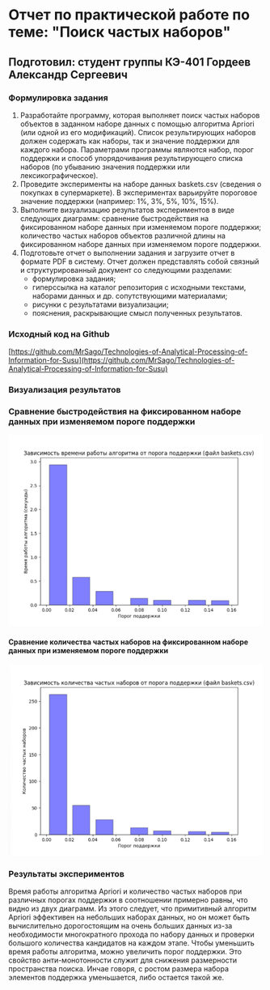 # Отчет по практической работе по теме: "Поиск частых наборов"

## Подготовил: студент группы КЭ-401 Гордеев Александр Сергеевич

### Формулировка задания

1. Разработайте программу, которая выполняет поиск частых наборов объектов в заданном наборе данных с помощью алгоритма Apriori (или одной из его модификаций). Список результирующих наборов должен содержать как наборы, так и значение поддержки для каждого набора. Параметрами программы являются набор, порог поддержки и способ упорядочивания результирующего списка наборов (по убыванию значения поддержки или лексикографическое).
2. Проведите эксперименты на наборе данных baskets.csv (сведения о покупках в супермаркете). В экспериментах варьируйте пороговое значение поддержки (например: 1%, 3%, 5%, 10%, 15%).
3. Выполните визуализацию результатов экспериментов в виде следующих диаграмм: сравнение быстродействия на фиксированном наборе данных при изменяемом пороге поддержки; количество частых наборов объектов различной длины на фиксированном наборе данных при изменяемом пороге поддержки.
4. Подготовьте отчет о выполнении задания и загрузите отчет в формате PDF в систему. Отчет должен представлять собой связный и структурированный документ со следующими разделами:
     - формулировка задания;
     - гиперссылка на каталог репозитория с исходными текстами, наборами данных и др. сопутствующими материалами;
     - рисунки с результатами визуализации;
     - пояснения, раскрывающие смысл полученных результатов.

### Исходный код на Github

[https://github.com/MrSago/Technologies-of-Analytical-Processing-of-Information-for-Susu](https://github.com/MrSago/Technologies-of-Analytical-Processing-of-Information-for-Susu)

### Визуализация результатов

### Сравнение быстродействия на фиксированном наборе данных при изменяемом пороге поддержки

![./md-files/time-support.png](./md-files/time-support.png)

#### Сравнение количества частых наборов на фиксированном наборе данных при изменяемом пороге поддержки

![./md-files/cnt-support.png](./md-files/cnt-support.png)

### Результаты экспериментов

Время работы алгоритма Apriori и количество частых наборов при различных порогах поддержки в соотношении примерно равны, что видно из двух диаграмм. Из этого следует, что примитивный алгоритм Apriori эффективен на небольших наборах данных, но он может быть вычислительно дорогостоящим на очень больших данных из-за необходимости многократного прохода по набору данных и проверки большого количества кандидатов на каждом этапе. Чтобы уменьшить время работы алгоритма, можно увеличить порог поддержки. Это свойство анти-монотонности служит для снижения размерности пространства поиска. Инчае говоря, с ростом размера набора элементов поддержка уменьшается, либо остается такой же.
